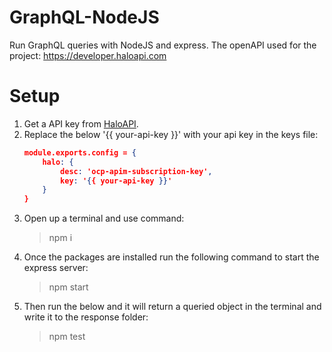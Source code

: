 # GraphQL-NodeJS
Run GraphQL queries with NodeJS and express. The openAPI used for the project: https://developer.haloapi.com

# Setup
1. Get a API key from [HaloAPI](https://developer.haloapi.com).
2. Replace the below '{{ your-api-key }}' with your api key in the keys file:
    ```json 
    module.exports.config = {
        halo: {
            desc: 'ocp-apim-subscription-key',
            key: '{{ your-api-key }}'
        }
    }
    ```
3. Open up a terminal and use command:
    > npm i
4. Once the packages are installed run the following command to start the express server:
    > npm start
5. Then run the below and it will return a queried object in the terminal and write it to the response folder:
    > npm test 